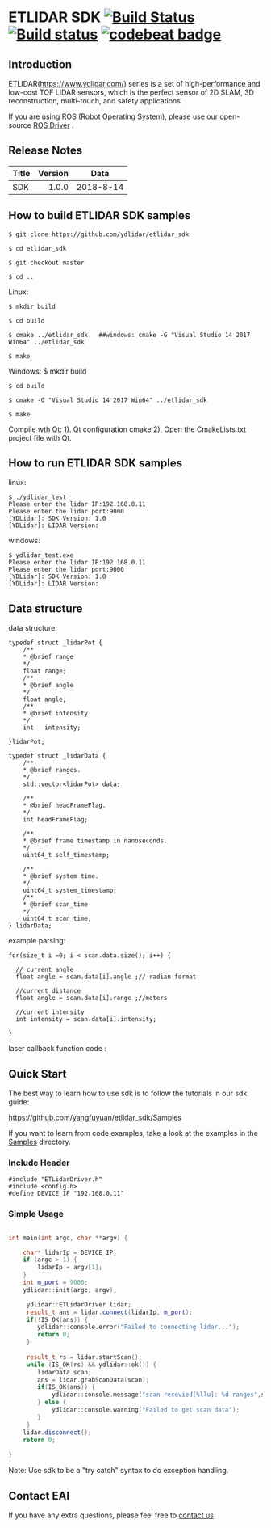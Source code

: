 
ETLIDAR SDK [![Build Status](https://travis-ci.org/cansik/etlidar_sdk.svg?branch=master)](https://travis-ci.org/cansik/etlidar_sdk) [![Build status](https://ci.appveyor.com/api/projects/status/2w9xm1dbafbi7xc0?svg=true)](https://ci.appveyor.com/project/cansik/etlidar_sdk) [![codebeat badge](https://codebeat.co/badges/3d8634b7-84eb-410c-b92b-24bf6875d8ef)](https://codebeat.co/projects/github-com-cansik-etlidar_sdk-master)
=====================================================================


Introduction
-------------------------------------------------------------------------------------------------------------------------------------------------------

ETLIDAR(https://www.ydlidar.com/) series is a set of high-performance and low-cost TOF LIDAR sensors, which is the perfect sensor of 2D SLAM, 3D reconstruction, multi-touch, and safety applications.

If you are using ROS (Robot Operating System), please use our open-source [ROS Driver]( https://github.com/ydlidar/etlidar_ros) .

Release Notes
-------------------------------------------------------------------------------------------------------------------------------------------------------
| Title      |  Version |  Data |
| :-------- | --------:|  :--: |
| SDK     |  1.0.0 |   2018-8-14  |

How to build ETLIDAR SDK samples
-------------------------------------------------------------------------------------------------------------------------------------------------------

    $ git clone https://github.com/ydlidar/etlidar_sdk

    $ cd etlidar_sdk

    $ git checkout master

    $ cd ..
    
Linux:

    $ mkdir build

    $ cd build

    $ cmake ../etlidar_sdk   ##windows: cmake -G "Visual Studio 14 2017 Win64" ../etlidar_sdk 

    $ make



Windows:
   $ mkdir build

    $ cd build

    $ cmake -G "Visual Studio 14 2017 Win64" ../etlidar_sdk 

    $ make


Compile wth Qt:
1). Qt configuration cmake
2). Open the CmakeLists.txt project file with Qt.
	
	
	
	
How to run ETLIDAR SDK samples
-------------------------------------------------------------------------------------------------------------------------------------------------------

linux:

    $ ./ydlidar_test
    Please enter the lidar IP:192.168.0.11
    Please enter the lidar port:9000
    [YDLidar]: SDK Version: 1.0
    [YDLidar]: LIDAR Version: 
windows:

    $ ydlidar_test.exe
    Please enter the lidar IP:192.168.0.11
    Please enter the lidar port:9000
    [YDLidar]: SDK Version: 1.0
    [YDLidar]: LIDAR Version: 

Data structure
-------------------------------------------------------------------------------------------------------------------------------------------------------

data structure:

	typedef struct _lidarPot {
		/**
		* @brief range
		*/
		float range;
		/**
		* @brief angle
		*/
		float angle;
		/**
		* @brief intensity
		*/
		int   intensity;
   	 
	}lidarPot;

	typedef struct _lidarData {
		/**
		* @brief ranges.
		*/
		std::vector<lidarPot> data;

		/**
		* @brief headFrameFlag.
		*/
		int headFrameFlag;

		/**
		* @brief frame timestamp in nanoseconds.
		*/
		uint64_t self_timestamp;

		/**
		* @brief system time.
		*/
		uint64_t system_timestamp;
		/**
		* @brief scan_time
		*/
		uint64_t scan_time;
	} lidarData;

example parsing:

    for(size_t i =0; i < scan.data.size(); i++) {

      // current angle
      float angle = scan.data[i].angle ;// radian format

      //current distance
      float angle = scan.data[i].range ;//meters

      //current intensity
      int intensity = scan.data[i].intensity;

    }

laser callback function code :


        

Quick Start
-----------

The best way to learn how to use sdk is to follow the tutorials in our
sdk guide:

https://github.com/yangfuyuan/etlidar_sdk/Samples

If you want to learn from code examples, take a look at the examples in the
[Samples](Samples) directory.


### Include Header
	#include "ETLidarDriver.h"
	#include <config.h>
	#define DEVICE_IP "192.168.0.11"

### Simple Usage

```c++

int main(int argc, char **argv) {

    char* lidarIp = DEVICE_IP;
	if (argc > 1) {
        lidarIp = argv[1];
    }
    int m_port = 9000;
    ydlidar::init(argc, argv);

     ydlidar::ETLidarDriver lidar;
     result_t ans = lidar.connect(lidarIp, m_port);
     if(!IS_OK(ans)) {
     	ydlidar::console.error("Failed to connecting lidar...");
     	return 0;
     }
     
     result_t rs = lidar.startScan();
     while (IS_OK(rs) && ydlidar::ok()) {
    	lidarData scan;
    	ans = lidar.grabScanData(scan);
    	if(IS_OK(ans)) {
      		ydlidar::console.message("scan recevied[%llu]: %d ranges",scan.system_timestamp, scan.data.size());
    	} else {
      		ydlidar::console.warning("Failed to get scan data");
    	}
     }
    lidar.disconnect();
    return 0;
    
}
```

Note: Use sdk to be a "try catch" syntax to do exception handling.


Contact EAI
---------------

If you have any extra questions, please feel free to [contact us](http://www.ydlidar.cn/cn/contact)

